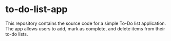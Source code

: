 # to-do-list-app
This repository contains the source code for a simple To-Do list application. The app allows users to add, mark as complete, and delete items from their to-do lists.
